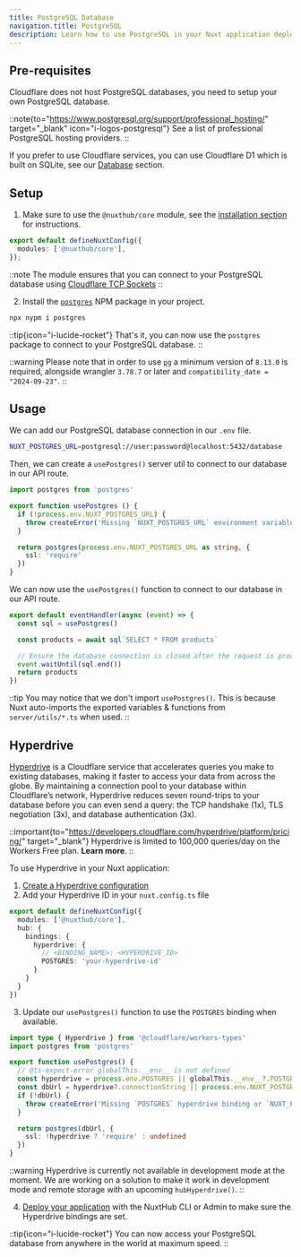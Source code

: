 ```yaml
---
title: PostgreSQL Database
navigation.title: PostgreSQL
description: Learn how to use PostgreSQL in your Nuxt application deployed on Cloudflare Workers / Pages and how to speed up your queries using Hyperdrive.
---
```


## Pre-requisites

Cloudflare does not host PostgreSQL databases, you need to setup your own PostgreSQL database.

::note{to="https://www.postgresql.org/support/professional_hosting/" target="_blank" icon="i-logos-postgresql"}
See a list of professional PostgreSQL hosting providers.
::

If you prefer to use Cloudflare services, you can use Cloudflare D1 which is built on SQLite, see our [Database](/docs/features/database) section.

## Setup

1. Make sure to use the `@nuxthub/core` module, see the [installation section](/docs/getting-started/installation#add-to-a-nuxt-project) for instructions.

```ts [nuxt.config.ts]
export default defineNuxtConfig({
  modules: ['@nuxthub/core'],
});
```

::note
The module ensures that you can connect to your PostgreSQL database using [Cloudflare TCP Sockets](https://developers.cloudflare.com/workers/runtime-apis/tcp-sockets/.)
::

2. Install the [`postgres`](https://www.npmjs.com/package/postgres) NPM package in your project.

```bash
npx nypm i postgres
```

::tip{icon="i-lucide-rocket"}
That's it, you can now use the `postgres` package to connect to your PostgreSQL database.
::

::warning
Please note that in order to use [`pg`](https://www.npmjs.com/package/pg) a minimum version of `8.13.0` is required, alongside wrangler `3.78.7` or later and `compatibility_date = "2024-09-23"`.
::

## Usage

We can add our PostgreSQL database connection in our `.env` file.

```bash [.env]
NUXT_POSTGRES_URL=postgresql://user:password@localhost:5432/database
```

Then, we can create a `usePostgres()` server util to connect to our database in our API route.

```ts [server/utils/postgres.ts]
import postgres from 'postgres'

export function usePostgres () {
  if (!process.env.NUXT_POSTGRES_URL) {
    throw createError('Missing `NUXT_POSTGRES_URL` environment variable')
  }

  return postgres(process.env.NUXT_POSTGRES_URL as string, {
    ssl: 'require'
  })
}
```

We can now use the `usePostgres()` function to connect to our database in our API route.

```ts [server/api/db.ts]
export default eventHandler(async (event) => {
  const sql = usePostgres()

  const products = await sql`SELECT * FROM products`

  // Ensure the database connection is closed after the request is processed
  event.waitUntil(sql.end())
  return products
})
```

::tip
You may notice that we don't import `usePostgres()`. This is because Nuxt auto-imports the exported variables & functions from `server/utils/*.ts` when used.
::

## Hyperdrive

[Hyperdrive](https://developers.cloudflare.com/hyperdrive/) is a Cloudflare service that accelerates queries you make to existing databases, making it faster to access your data from across the globe. By maintaining a connection pool to your database within Cloudflare’s network, Hyperdrive reduces seven round-trips to your database before you can even send a query: the TCP handshake (1x), TLS negotiation (3x), and database authentication (3x).

::important{to="https://developers.cloudflare.com/hyperdrive/platform/pricing/" target="_blank"}
Hyperdrive is limited to 100,000 queries/day on the Workers Free plan. **Learn more**.
::

To use Hyperdrive in your Nuxt application:
1. [Create a Hyperdrive configuration](https://dash.cloudflare.com/?to=/:account/workers/hyperdrive/create)
2. Add your Hyperdrive ID in your `nuxt.config.ts` file

```ts [nuxt.config.ts]
export default defineNuxtConfig({
  modules: ['@nuxthub/core'],
  hub: {
    bindings: {
      hyperdrive: {
        // <BINDING_NAME>: <HYPERDRIVE_ID>
        POSTGRES: 'your-hyperdrive-id'
      }
    }
  }
})
```

3. Update our `usePostgres()` function to use the `POSTGRES` binding when available.

```ts [server/utils/postgres.ts]
import type { Hyperdrive } from '@cloudflare/workers-types'
import postgres from 'postgres'

export function usePostgres() {
  // @ts-expect-error globalThis.__env__ is not defined
  const hyperdrive = process.env.POSTGRES || globalThis.__env__?.POSTGRES || globalThis.POSTGRES as Hyperdrive | undefined
  const dbUrl = hyperdrive?.connectionString || process.env.NUXT_POSTGRES_URL
  if (!dbUrl) {
    throw createError('Missing `POSTGRES` hyperdrive binding or `NUXT_POSTGRES_URL` env variable')
  }

  return postgres(dbUrl, {
    ssl: !hyperdrive ? 'require' : undefined
  })
}
```

::warning
Hyperdrive is currently not available in development mode at the moment. We are working on a solution to make it work in development mode and remote storage with an upcoming `hubHyperdrive()`.
::

4. [Deploy your application](/docs/getting-started/deploy) with the NuxtHub CLI or Admin to make sure the Hyperdrive bindings are set.

::tip{icon="i-lucide-rocket"}
You can now access your PostgreSQL database from anywhere in the world at maximum speed.
::
